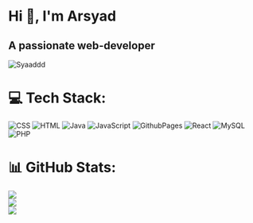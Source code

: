 # Hi 👋, I'm Arsyad
## A passionate web-developer

<p align="left"> <img src="https://komarev.com/ghpvc/?username=dhruvabhat24&label=Profile%20views&color=00ff00&style=plastic" alt="Syaaddd" /> </p>

</p>


# 💻 Tech Stack:
![CSS](https://img.shields.io/badge/css3-%231572B6.svg?style=plastic&logo=css3&logoColor=white) ![HTML](https://img.shields.io/badge/html5-%23E34F26.svg?style=plastic&logo=html5&logoColor=white) ![Java](https://img.shields.io/badge/java-%23ED8B00.svg?style=plastic&logo=openjdk&logoColor=white) ![JavaScript](https://img.shields.io/badge/javascript-%23323330.svg?style=plastic&logo=javascript&logoColor=%23F7DF1E) ![GithubPages](https://img.shields.io/badge/github%20pages-121013?style=plastic&logo=github&logoColor=white) ![React](https://img.shields.io/badge/react-%2320232a.svg?style=plastic&logo=react&logoColor=%2361DAFB) ![MySQL](https://img.shields.io/badge/mysql-%2300000f.svg?style=plastic&logo=mysql&logoColor=white) ![PHP](https://img.shields.io/badge/php-%483d8b.svg?style=plastic&logo=php&logoColor=white)
# 📊 GitHub Stats:
![](https://github-readme-stats.vercel.app/api?username=Syaaddd&theme=radical&hide_border=false&include_all_commits=true&count_private=true)<br/>
![](https://github-readme-streak-stats.herokuapp.com/?user=Syaaddd&theme=radical&hide_border=false)<br/>
![](https://github-readme-stats.vercel.app/api/top-langs/?username=Syaaddd&theme=radical&hide_border=false&include_all_commits=true&count_private=true&layout=compact)
